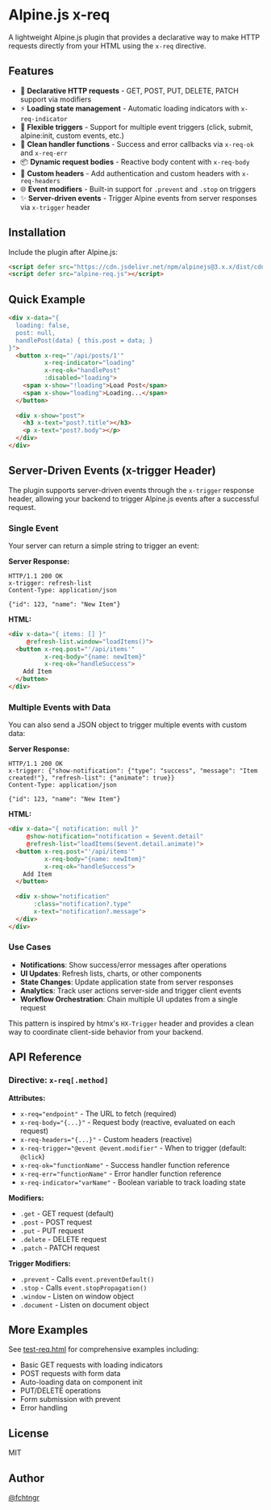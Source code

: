 # Alpine.js x-req

A lightweight Alpine.js plugin that provides a declarative way to make HTTP requests directly from your HTML using the `x-req` directive.

## Features

- 🚀 **Declarative HTTP requests** - GET, POST, PUT, DELETE, PATCH support via modifiers
- ⚡ **Loading state management** - Automatic loading indicators with `x-req-indicator`
- 🎯 **Flexible triggers** - Support for multiple event triggers (click, submit, alpine:init, custom events, etc.)
- 🎨 **Clean handler functions** - Success and error callbacks via `x-req-ok` and `x-req-err`
- 📦 **Dynamic request bodies** - Reactive body content with `x-req-body`
- 🔧 **Custom headers** - Add authentication and custom headers with `x-req-headers`
- 🌐 **Event modifiers** - Built-in support for `.prevent` and `.stop` on triggers
- ✨ **Server-driven events** - Trigger Alpine events from server responses via `x-trigger` header

## Installation

Include the plugin after Alpine.js:

```html
<script defer src="https://cdn.jsdelivr.net/npm/alpinejs@3.x.x/dist/cdn.min.js"></script>
<script defer src="alpine-req.js"></script>
```

## Quick Example

```html
<div x-data="{ 
  loading: false, 
  post: null,
  handlePost(data) { this.post = data; }
}">
  <button x-req="'/api/posts/1'" 
          x-req-indicator="loading"
          x-req-ok="handlePost"
          :disabled="loading">
    <span x-show="!loading">Load Post</span>
    <span x-show="loading">Loading...</span>
  </button>
  
  <div x-show="post">
    <h3 x-text="post?.title"></h3>
    <p x-text="post?.body"></p>
  </div>
</div>
```

## Server-Driven Events (x-trigger Header)

The plugin supports server-driven events through the `x-trigger` response header, allowing your backend to trigger Alpine.js events after a successful request.

### Single Event

Your server can return a simple string to trigger an event:

**Server Response:**
```http
HTTP/1.1 200 OK
x-trigger: refresh-list
Content-Type: application/json

{"id": 123, "name": "New Item"}
```

**HTML:**
```html
<div x-data="{ items: [] }" 
     @refresh-list.window="loadItems()">
  <button x-req.post="'/api/items'"
          x-req-body="{name: newItem}"
          x-req-ok="handleSuccess">
    Add Item
  </button>
</div>
```

### Multiple Events with Data

You can also send a JSON object to trigger multiple events with custom data:

**Server Response:**
```http
HTTP/1.1 200 OK
x-trigger: {"show-notification": {"type": "success", "message": "Item created!"}, "refresh-list": {"animate": true}}
Content-Type: application/json

{"id": 123, "name": "New Item"}
```

**HTML:**
```html
<div x-data="{ notification: null }" 
     @show-notification="notification = $event.detail"
     @refresh-list="loadItems($event.detail.animate)">
  <button x-req.post="'/api/items'"
          x-req-body="{name: newItem}"
          x-req-ok="handleSuccess">
    Add Item
  </button>
  
  <div x-show="notification" 
       :class="notification?.type"
       x-text="notification?.message">
  </div>
</div>
```

### Use Cases

- **Notifications**: Show success/error messages after operations
- **UI Updates**: Refresh lists, charts, or other components
- **State Changes**: Update application state from server responses
- **Analytics**: Track user actions server-side and trigger client events
- **Workflow Orchestration**: Chain multiple UI updates from a single request

This pattern is inspired by htmx's `HX-Trigger` header and provides a clean way to coordinate client-side behavior from your backend.

## API Reference

### Directive: `x-req[.method]`

**Attributes:**
- `x-req="endpoint"` - The URL to fetch (required)
- `x-req-body="{...}"` - Request body (reactive, evaluated on each request)
- `x-req-headers="{...}"` - Custom headers (reactive)
- `x-req-trigger="@event @event.modifier"` - When to trigger (default: `@click`)
- `x-req-ok="functionName"` - Success handler function reference
- `x-req-err="functionName"` - Error handler function reference
- `x-req-indicator="varName"` - Boolean variable to track loading state

**Modifiers:**
- `.get` - GET request (default)
- `.post` - POST request
- `.put` - PUT request
- `.delete` - DELETE request
- `.patch` - PATCH request

**Trigger Modifiers:**
- `.prevent` - Calls `event.preventDefault()`
- `.stop` - Calls `event.stopPropagation()`
- `.window` - Listen on window object
- `.document` - Listen on document object

## More Examples

See [test-req.html](test-req.html) for comprehensive examples including:
- Basic GET requests with loading indicators
- POST requests with form data
- Auto-loading data on component init
- PUT/DELETE operations
- Form submission with prevent
- Error handling

## License

MIT

## Author

[@fchtngr](https://github.com/fchtngr)
```
